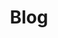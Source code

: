 ---
layout: "templates/blog.html"
title: "Blog"
description: "Meta description for the page"
permalink: "/en/blog/"
eleventyNavigation:
  key: BLOG
  order: 600
  locale: en

banner:
  title: 'Latest News'
  imgAlt: 'Thai massage banner'

blog:
  noPosts: 'No Recent Posts'
  cta: 'Continue Reading'
---
